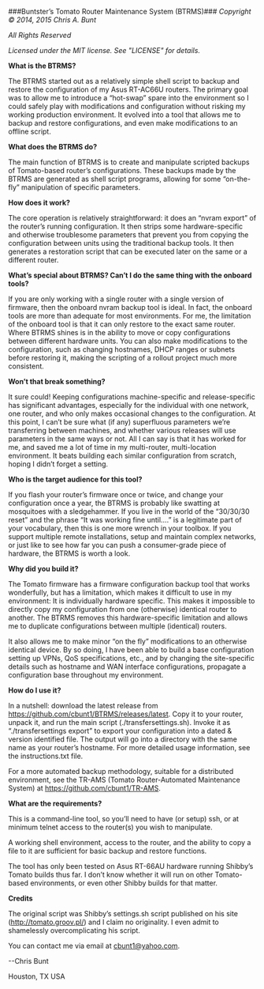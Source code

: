 ###Buntster’s Tomato Router Maintenance System (BTRMS)###
*Copyright © 2014, 2015 Chris A. Bunt*

*All Rights Reserved*

*Licensed under the MIT license. See "LICENSE" for details.*


**What is the BTRMS?**

The BTRMS started out as a relatively simple shell script to backup and restore the configuration of my Asus RT-AC66U routers. 
The primary goal was to allow me to introduce a “hot-swap” spare into the environment so I could safely play with modifications and
configuration without risking my working production environment. It evolved into a tool that allows me to backup and restore
configurations, and even make modifications to an offline script.

**What does the BTRMS do?**

The main function of BTRMS is to create and manipulate scripted backups of Tomato-based router’s configurations. These backups made 
by the BTRMS are generated as shell script programs, allowing for some “on-the-fly” manipulation of specific parameters.

**How does it work?**

The core operation is relatively straightforward: it does an “nvram export” of the router’s running configuration. It then strips 
some hardware-specific and otherwise troublesome parameters that prevent you from copying the configuration between units using 
the traditional backup tools. It then generates a restoration script that can be executed later on the same or a different router.

**What’s special about BTRMS? Can’t I do the same thing with the onboard tools?**

If you are only working with a single router with a single version of firmware, then the onboard nvram backup tool is ideal. 
In fact, the onboard tools are more than adequate for most environments. For me, the limitation of the onboard tool is that it can 
only restore to the exact same router. Where BTRMS shines is in the ability to move or copy configurations between different hardware
units. You can also make modifications to the configuration, such as changing hostnames, DHCP ranges or subnets before restoring it,
making the scripting of a rollout project much more consistent.

**Won’t that break something?**

It sure could! Keeping configurations machine-specific and release-specific has significant advantages, especially for the individual
with one network, one router, and who only makes occasional changes to the configuration. At this point, I can’t be sure what (if any)
superfluous parameters we’re transferring between machines, and whether various releases will use parameters in the same ways or not.
All I can say is that it has worked for me, and saved me a lot of time in my multi-router, multi-location environment. It beats
building each similar configuration from scratch, hoping I didn’t forget a setting.

**Who is the target audience for this tool?**

If you flash your router’s firmware once or twice, and change your configuration once a year, the BTRMS is probably like swatting at
mosquitoes with a sledgehammer. If you live in the world of the “30/30/30 reset” and the phrase “It was working fine until….” is a
legitimate part of your vocabulary, then this is one more wrench in your toolbox. If you support multiple remote installations, setup
and maintain complex networks, or just like to see how far you can push a consumer-grade piece of hardware, the BTRMS is worth a look.

**Why did you build it?**

The Tomato firmware has a firmware configuration backup tool that works wonderfully, but has a limitation, which makes it difficult to
use in my environment: It is individually hardware specific. This makes it impossible to directly copy my configuration from one
(otherwise) identical router to another. The BTRMS removes this hardware-specific limitation and allows me to duplicate configurations
between multiple (identical) routers.

It also allows me to make minor “on the fly” modifications to an otherwise identical device. By so doing, I have been able to build a
base configuration setting up VPNs, QoS specifications, etc., and by changing the site-specific details such as hostname and WAN
interface configurations, propagate a configuration base throughout my environment.

**How do I use it?**

In a nutshell: download the latest release from https://github.com/cbunt1/BTRMS/releases/latest. Copy it to your router, unpack it,
and run the main script (./transfersettings.sh). Invoke it as “./transfersettings export” to export your configuration into a 
dated & version identified file. The output will go into a directory with the same name as your router’s hostname. For more detailed
usage information, see the instructions.txt file.

For a more automated backup methodology, suitable for a distributed environment, see the TR-AMS (Tomato Router-Automated Maintenance
System) at https://github.com/cbunt1/TR-AMS. 

**What are the requirements?**

This is a command-line tool, so you’ll need to have (or setup) ssh, or at minimum telnet access to the router(s) you wish to
manipulate.

A working shell environment, access to the router, and the ability to copy a file to it are sufficient for basic backup and restore
functions.

The tool has only been tested on Asus RT-66AU hardware running Shibby’s Tomato builds thus far. I don’t know whether it will run on
other Tomato-based environments, or even other Shibby builds for that matter. 

**Credits**

The original script was Shibby’s settings.sh script published on his site (http://tomato.groov.pl/) and I claim no originality. I even
admit to shamelessly overcomplicating his script. 

You can contact me via email at cbunt1@yahoo.com.

--Chris Bunt 

Houston, TX USA


